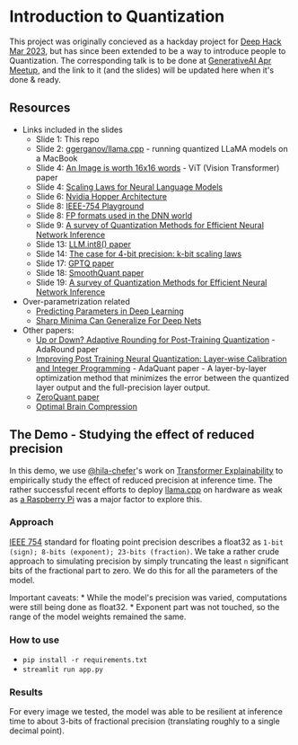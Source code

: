 # Introduction to Quantization
This project was originally concieved as a hackday project for [Deep Hack Mar 2023](https://hasgeek.com/generativeAI/deep-hackathon/), but has since been extended to be a way to introduce people to Quantization. The corresponding talk is to be done at [GenerativeAI Apr Meetup](https://hasgeek.com/generativeAI/april-meetup/), and the link to it (and the slides) will be updated here when it's done & ready.

## Resources
* Links included in the slides
  * Slide 1: This repo
  * Slide 2: [ggerganov/llama.cpp](https://github.com/ggerganov/llama.cpp) - running quantized LLaMA models on a MacBook
  * Slide 4: [An Image is worth 16x16 words](https://arxiv.org/abs/2010.11929) - ViT (Vision Transformer) paper
  * Slide 4: [Scaling Laws for Neural Language Models](https://arxiv.org/abs/2001.08361)
  * Slide 6: [Nvidia Hopper Architecture](https://developer.nvidia.com/blog/nvidia-hopper-architecture-in-depth/)
  * Slide 8: [IEEE-754 Playground](https://www.h-schmidt.net/FloatConverter/IEEE754.html)
  * Slide 8: [FP formats used in the DNN world](https://moocaholic.medium.com/fp64-fp32-fp16-bfloat16-tf32-and-other-members-of-the-zoo-a1ca7897d407)
  * Slide 9: [A survey of Quantization Methods for Efficient Neural Network Inference](https://arxiv.org/abs/2103.13630)
  * Slide 13: [LLM.int8() paper](https://arxiv.org/abs/2208.07339)
  * Slide 14: [The case for 4-bit precision: k-bit scaling laws](https://arxiv.org/abs/2212.09720)
  * Slide 17: [GPTQ paper](https://arxiv.org/abs/2210.17323)
  * Slide 18: [SmoothQuant paper](https://arxiv.org/abs/2211.10438)
  * Slide 19: [A survey of Quantization Methods for Efficient Neural Network Inference](https://arxiv.org/abs/2103.13630)
* Over-parametrization related
  * [Predicting Parameters in Deep Learning](https://arxiv.org/abs/1306.0543)
  * [Sharp Minima Can Generalize For Deep Nets](https://arxiv.org/abs/1703.04933)
* Other papers:
  * [Up or Down? Adaptive Rounding for Post-Training Quantization](https://arxiv.org/abs/2004.10568) - AdaRound paper
  * [Improving Post Training Neural Quantization: Layer-wise Calibration and Integer Programming](https://arxiv.org/abs/2006.10518) - AdaQuant paper - A layer-by-layer optimization method that minimizes the error between the quantized layer output and the full-precision layer output.
  * [ZeroQuant paper](https://arxiv.org/abs/2206.01861)
  * [Optimal Brain Compression](https://arxiv.org/abs/2208.11580)

## The Demo - Studying the effect of reduced precision
In this demo, we use [@hila-chefer](https://github.com/hila-chefer)'s work on [Transformer Explainability](https://github.com/hila-chefer/Transformer-Explainability) to empirically study the effect of reduced precision at inference time. The rather successful recent efforts to deploy [llama.cpp](https://github.com/ggerganov/llama.cpp) on hardware as weak as [a Raspberry Pi](https://twitter.com/miolini/status/1634982361757790209) was a major factor to explore this.

### Approach
[IEEE 754](https://en.wikipedia.org/wiki/IEEE_754) standard for floating point precision describes a float32 as `1-bit (sign); 8-bits (exponent); 23-bits (fraction)`. We take a rather crude approach to simulating precision by simply truncating the least `n` significant bits of the fractional part to zero. We do this for all the parameters of the model.

Important caveats:
    * While the model's precision was varied, computations were still being done as float32.
    * Exponent part was not touched, so the range of the model weights remained the same.

### How to use
* `pip install -r requirements.txt`
* `streamlit run app.py`

### Results
For every image we tested, the model was able to be resilient at inference time to about 3-bits of fractional precision (translating roughly to a single decimal point).
